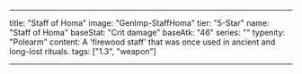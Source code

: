 ---

title: "Staff of Homa"
image: "GenImp-StaffHoma"
tier: "5-Star"
name: "Staff of Homa"
baseStat: "Crit damage"
baseAtk: "46"
series: ""
typenity: "Polearm"
content: A 'firewood staff' that was once used in ancient and long-lost rituals.
tags: ["1.3", "weapon"]

---